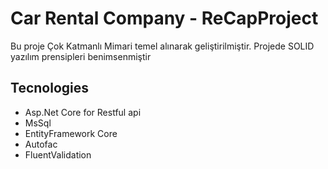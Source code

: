 #  Car Rental Company - ReCapProject


Bu proje Çok Katmanlı Mimari temel alınarak geliştirilmiştir. Projede SOLID yazılım prensipleri benimsenmiştir

## Tecnologies

* Asp.Net Core for Restful api
* MsSql
* EntityFramework Core
* Autofac
* FluentValidation








